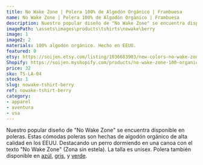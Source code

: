 ```yaml
---
title: No Wake Zone | Polera 100% de Algodón Orgánico | Frambuesa
name: No Wake Zone | Polera 100% de Algodón Orgánico | Frambuesa
description: Nuestro popular diseño de "No Wake Zone" se encuentra disponible en poleras. Estas cómodas poleras son hechas de algodón orgánico de alta calidad en los EEUU. Destacando un perro dormiendo en una canoa con el texto "No Wake Zone" (Zona sin estela).
imagePath: \assets\images\products\tshirts\nowake\berry
image: 1
image2: 2
materials: 100% algodón orgánico. Hecho en EEUU.
featured: 0
etsy: https://soijen.etsy.com/listing/1036683903/new-colors-no-wake-zone-100-organic?utm_source=Copy&utm_medium=ListingManager&utm_campaign=Share&utm_term=so.lmsm&share_time=1695261131537
Shopify: https://soijen.myshopify.com/products/no-wake-zone-100-organic-cotton-t-shirt
price: 32
sku: TS-LA-04
stock: 1
slug: nowake-tshirt-berry
ref: nowake-tshirt-berry
category:
- apparel
- aventura
- usa
---
```

Nuestro popular diseño de "No Wake Zone" se encuentra disponible en poleras. Estas cómodas poleras son hechas de algodón orgánico de alta calidad en los EEUU. Destacando un perro dormiendo en una canoa con el texto "No Wake Zone" (Zona sin estela). La talla es unisex. Polera también disponible en <a href="/es/products/nowake-tshirt-b" title="No Wake Zone | Polera 100% de Algodón Orgánico | Azúl">azúl</a>, <a href="/es/products/nowake-tshirt-g" title="No Wake Zone | Polera 100% de Algodón Orgánico | Gris">gris</a>, y <a href="/es/products/nowake-tshirt-moss" title="No Wake Zone | Polera 100% de Algodón Orgánico | Verde">verde</a>.
